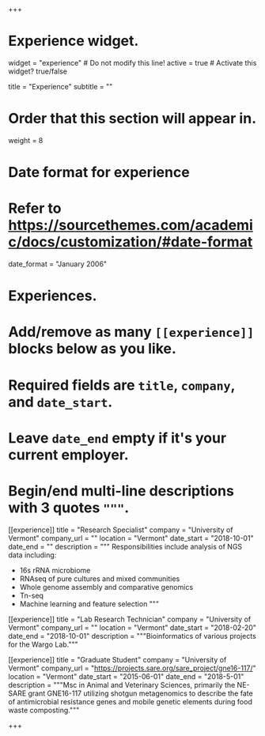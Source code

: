 +++
# Experience widget.
widget = "experience"  # Do not modify this line!
active = true  # Activate this widget? true/false

title = "Experience"
subtitle = ""

# Order that this section will appear in.
weight = 8

# Date format for experience
#   Refer to https://sourcethemes.com/academic/docs/customization/#date-format
date_format = "January 2006"

# Experiences.
#   Add/remove as many `[[experience]]` blocks below as you like.
#   Required fields are `title`, `company`, and `date_start`.
#   Leave `date_end` empty if it's your current employer.
#   Begin/end multi-line descriptions with 3 quotes `"""`.
[[experience]]
  title = "Research Specialist"
  company = "University of Vermont"
  company_url = ""
  location = "Vermont"
  date_start = "2018-10-01"
  date_end = ""
  description = """
  Responsibilities include analysis of NGS data including:
  
  * 16s rRNA microbiome 
  * RNAseq of pure cultures and mixed communities
  * Whole genome assembly and comparative genomics
  * Tn-seq 
  * Machine learning and feature selection
  """

[[experience]]
  title = "Lab Research Technician"
  company = "University of Vermont"
  company_url = ""
  location = "Vermont"
  date_start = "2018-02-20"
  date_end = "2018-10-01"
  description = """Bioinformatics of various projects for the Wargo Lab."""

[[experience]]
  title = "Graduate Student"
  company = "University of Vermont"
  company_url = "https://projects.sare.org/sare_project/gne16-117/"
  location = "Vermont"
  date_start = "2015-06-01"
  date_end = "2018-5-01"
  description = """Msc in Animal and Veterinary Sciences, primarily the NE-SARE grant GNE16-117 utilizing shotgun metagenomics to describe the fate of antimicrobial resistance genes and mobile genetic elements during food waste composting."""

+++
